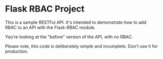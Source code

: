 # Flask RBAC Project

This is a sample RESTFul API. It's intended to demonstrate how to add RBAC to an API with the Flask-RBAC module.

You're looking at the "before" version of the API, with no RBAC.

Please note, this code is deliberately simple and incomplete. Don't use it for production.
